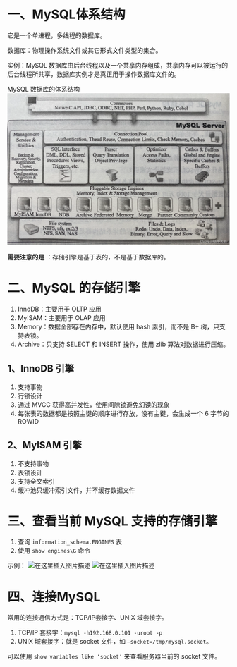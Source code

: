 # 一、MySQL体系结构

它是一个单进程，多线程的数据库。

数据库：物理操作系统文件或其它形式文件类型的集合。

实例：MySQL 数据库由后台线程以及一个共享内存组成，共享内存可以被运行的后台线程所共享，数据库实例才是真正用于操作数据库文件的。

MySQL 数据库的体系结构
![MySQL体系结构](/statics/images/MySQL体系结构.png)

**需要注意的是** ：存储引擎是基于表的，不是基于数据库的。

# 二、MySQL 的存储引擎

1. InnoDB：主要用于 OLTP 应用
2. MyISAM：主要用于 OLAP 应用
3. Memory：数据全部存在内存中，默认使用 hash 索引，而不是 B+ 树，只支持表锁。
4. Archive：只支持 SELECT 和 INSERT 操作，使用 zlib 算法对数据进行压缩。


## 1、InnoDB 引擎

1. 支持事物
2. 行锁设计
3. 通过 MVCC 获得高并发性，使用间隙锁避免幻读的现象
4. 每张表的数据都是按照主键的顺序进行存放，没有主键，会生成一个 6 字节的 ROWID


## 2、MyISAM 引擎

1. 不支持事物
2. 表锁设计
3. 支持全文索引
4. 缓冲池只缓冲索引文件，并不缓存数据文件


# 三、查看当前 MySQL 支持的存储引擎

1. 查询 `information_schema.ENGINES` 表
2. 使用 `show engines\G` 命令

示例：
![在这里插入图片描述](https://img2020.cnblogs.com/blog/883454/202111/883454-20211126095557087-452021514.png)
![在这里插入图片描述](https://img2020.cnblogs.com/blog/883454/202111/883454-20211126095557633-469654019.png)


# 四、连接MySQL

常用的连接通信方式是：TCP/IP套接字、UNIX 域套接字。
1. TCP/IP 套接字：`mysql -h192.168.0.101 -uroot -p`
2. UNIX 域套接字：就是 socket 文件，如 `—socket=/tmp/mysql.socket`。

可以使用 `show variables like 'socket'` 来查看服务器当前的 socket 文件。
